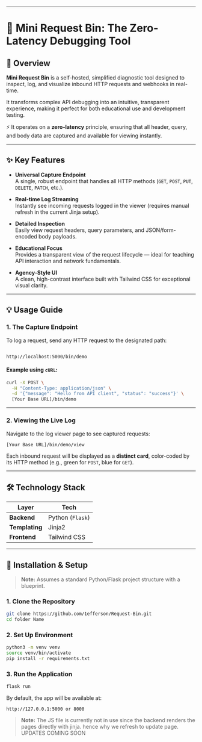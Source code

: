

---


# 🚀 Mini Request Bin: The Zero-Latency Debugging Tool

## 🧭 Overview

**Mini Request Bin** is a self-hosted, simplified diagnostic tool designed to inspect, log, and visualize inbound HTTP requests and webhooks in real-time.

It transforms complex API debugging into an intuitive, transparent experience, making it perfect for both educational use and development testing.

⚡ It operates on a **zero-latency** principle, ensuring that all header, query, and body data are captured and available for viewing instantly.

---

## ✨ Key Features

- **Universal Capture Endpoint**  
  A single, robust endpoint that handles all HTTP methods (`GET`, `POST`, `PUT`, `DELETE`, `PATCH`, etc.).

- **Real-time Log Streaming**  
  Instantly see incoming requests logged in the viewer (requires manual refresh in the current Jinja setup).

- **Detailed Inspection**  
  Easily view request headers, query parameters, and JSON/form-encoded body payloads.

- **Educational Focus**  
  Provides a transparent view of the request lifecycle — ideal for teaching API interaction and network fundamentals.

- **Agency-Style UI**  
  A clean, high-contrast interface built with Tailwind CSS for exceptional visual clarity.

---

## 💡 Usage Guide

### 1. The Capture Endpoint

To log a request, send any HTTP request to the designated path:

```

http://localhost:5000/bin/demo

````

#### Example using `cURL`:

```bash
curl -X POST \
  -H "Content-Type: application/json" \
  -d '{"message": "Hello from API client", "status": "success"}' \
  [Your Base URL]/bin/demo
````

---

### 2. Viewing the Live Log

Navigate to the log viewer page to see captured requests:

```
[Your Base URL]/bin/demo/view
```

Each inbound request will be displayed as a **distinct card**, color-coded by its HTTP method (e.g., green for `POST`, blue for `GET`).

---

## 🛠️ Technology Stack

| Layer          | Tech                   |
| -------------- | ---------------------- |
| **Backend**    | Python (`Flask`)       |
| **Templating** | Jinja2                 |
| **Frontend**   | Tailwind CSS           |

---

## 🚀 Installation & Setup

> **Note:** Assumes a standard Python/Flask project structure with a blueprint.

### 1. Clone the Repository

```bash
git clone https://github.com/1efferson/Request-Bin.git
cd folder Name
```

### 2. Set Up Environment

```bash
python3 -m venv venv
source venv/bin/activate
pip install -r requirements.txt
```

### 3. Run the Application

```bash
flask run
```

By default, the app will be available at:

```
http://127.0.0.1:5000 or 8000
```

> **Note:** The JS file is currently not in use since the backend renders the pages directly with jinja. hence why we refresh to update page. UPDATES COMING SOON


